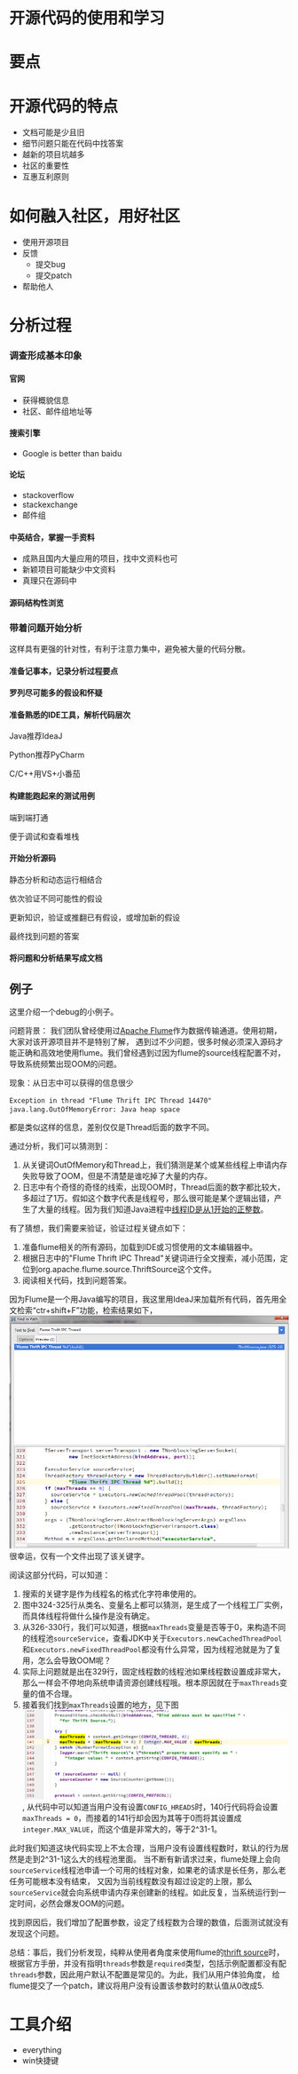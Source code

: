 开源代码的使用和学习
====================

要点
======


开源代码的特点
=============

* 文档可能是少且旧
* 细节问题只能在代码中找答案
* 越新的项目坑越多
* 社区的重要性
* 互惠互利原则

如何融入社区，用好社区
=====================

* 使用开源项目
* 反馈
    * 提交bug
    * 提交patch
* 帮助他人


分析过程
========

### 调查形成基本印象

#### 官网

* 获得概貌信息
* 社区、邮件组地址等

#### 搜索引擎

* Google is better than baidu

#### 论坛

* stackoverflow
* stackexchange
* 邮件组

#### 中英结合，掌握一手资料

* 成熟且国内大量应用的项目，找中文资料也可
* 新颖项目可能缺少中文资料
* 真理只在源码中

#### 源码结构性浏览

### 带着问题开始分析
这样具有更强的针对性，有利于注意力集中，避免被大量的代码分散。

  #### 准备记事本，记录分析过程要点

  #### 罗列尽可能多的假设和怀疑

  #### 准备熟悉的IDE工具，解析代码层次

Java推荐IdeaJ

   Python推荐PyCharm

   C/C++用VS+小番茄

#### 构建能跑起来的测试用例

   端到端打通

   便于调试和查看堆栈

#### 开始分析源码

   静态分析和动态运行相结合

   依次验证不同可能性的假设

   更新知识，验证或推翻已有假设，或增加新的假设

   最终找到问题的答案

#### 将问题和分析结果写成文档   


## 例子

这里介绍一个debug的小例子。

问题背景：
我们团队曾经使用过[Apache Flume](http://flume.apache.org/)作为数据传输通道。使用初期，大家对该开源项目并不是特别了解，
遇到过不少问题，很多时候必须深入源码才能正确和高效地使用flume。我们曾经遇到过因为flume的source线程配置不对，导致系统频繁出现OOM的问题。

现象：从日志中可以获得的信息很少
```
Exception in thread "Flume Thrift IPC Thread 14470" java.lang.OutOfMemoryError: Java heap space
```
都是类似这样的信息，差别仅仅是Thread后面的数字不同。

通过分析，我们可以猜测到：
1. 从关键词OutOfMemory和Thread上，我们猜测是某个或某些线程上申请内存失败导致了OOM，但是不清楚是谁吃掉了大量的内存。
2. 日志中有个奇怪的奇怪的线索，出现OOM时，Thread后面的数字都比较大，多超过了1万。假如这个数字代表是线程号，那么很可能是某个逻辑出错，产生了大量的线程。因为我们知道Java进程中[线程ID是从1开始的正整数](http://docs.oracle.com/javase/7/docs/api/java/lang/Thread.html#getId())。

有了猜想，我们需要来验证，验证过程关键点如下：
1. 准备flume相关的所有源码，加载到IDE或习惯使用的文本编辑器中。
2. 根据日志中的"Flume Thrift IPC Thread"关键词进行全文搜索，减小范围，定位到org.apache.flume.source.ThriftSource这个文件。
3. 阅读相关代码，找到问题答案。

因为Flume是一个用Java编写的项目，我这里用IdeaJ来加载所有代码，首先用全文检索“ctr+shift+F”功能，检索结果如下，
![ThriftSource.png](../assets/images/ThriftSource.png)
很幸运，仅有一个文件出现了该关键字。

阅读这部分代码，可以知道：
1. 搜索的关键字是作为线程名的格式化字符串使用的。
2. 图中324-325行从类名、变量名上都可以猜测，是生成了一个线程工厂实例，而具体线程将做什么操作是没有确定。
3. 从326-330行，我们可以知道，根据`maxThreads`变量是否等于0，来构造不同的线程池`sourceService`，查看JDK中关于`Executors.newCachedThreadPool`和`Executors.newFixedThreadPool`都没有什么异常，因为线程池就是为了复用，怎么会导致OOM呢？
4. 实际上问题就是出在329行，固定线程数的线程池如果线程数设置成非常大，那么一样会不停地向系统申请资源创建线程哦。根本原因就在于`maxThreads`变量的值不合理。
5. 接着我们找到`maxThreads`设置的地方，见下图![maxThreads setting](../assets/images/thread-num.gif), 从代码中可以知道当用户没有设置`CONFIG_HREADS`时，140行代码将会设置`maxThreads = 0`，而接着的141行却会因为其等于0而将其设置成`integer.MAX_VALUE`，而这个值是非常大的，等于2^31-1。

此时我们知道这块代码实现上不太合理，当用户没有设置线程数时，默认的行为居然是走到2^31-1这么大的线程池里面。
当不断有新请求过来，flume处理上会向`sourceService`线程池申请一个可用的线程对象，如果老的请求是长任务，那么老任务可能根本没有结束，
又因为当前线程数没有超过设定的上限，那么`sourceService`就会向系统申请内存来创建新的线程。如此反复，当系统运行到一定时间，必然会爆发OOM的问题。

找到原因后，我们增加了配置参数，设定了线程数为合理的数值，后面测试就没有发现这个问题。

总结：事后，我们分析发现，纯粹从使用者角度来使用flume的[thrift source](https://flume.apache.org/FlumeUserGuide.html#thrift-source)时，
根据官方手册，并没有指明`threads`参数是`required`类型，包括示例配置都没有配`threads`参数，因此用户默认不配置是常见的。为此，我们从用户体验角度，
给flume提交了一个patch，建议将用户没有设置该参数时的默认值从0改成5.

工具介绍
=============

* everything
* win快捷键
